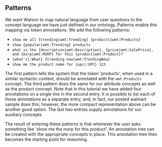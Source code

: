 ## Patterns

We want Watson to map natural language from user questions to the concept language we have just defined in our ontology. Patterns enable this mapping via token annotations. We add the following patterns:

- `show me all {trending|wmt:Trending} {products|wmt:Products}`
- `show {popular|wmt:Trending} products`
- `what is the {description|wmt:Description}, {price|wmt:SalePrice}, and {msrp|wmt:MSRP} for this {product|wmt:Product}?`
- `{what's|:What} {trending now|wmt:TrendingNow}`
- `show me the product name for {upc|:UPC} 123`

The first pattern tells the system that the token 'products', when used in a similar syntactic context, should be annotated with the `wmt:Products` concept. The third pattern does the same for our attribute concepts as well as the product concept. Note that in this tutorial we have added four annotations on a single line in the second entry. It is possible to list each of these annotations as a separate entry, and, in fact, our posted walmart sample does this; however, the more compact representation above can be another good option. The last two entries supply annotations for our auxiliary concepts.

The result of entering these patterns is that whenever the user asks something like 'show me the msrp for this product'. An annotation tree can be created with the appropriate concepts in place. This annotation tree then becomes the starting point for reasoning.
